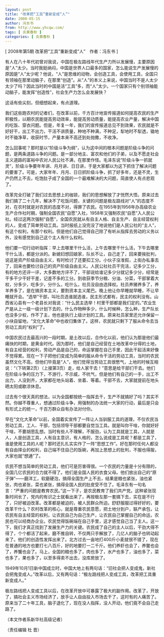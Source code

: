 ```yaml
---
layout: post
title: "改革把“工具”重新变成“人”"
date: 2008-05-15
author: 冯东书
from: http://www.yhcqw.com/
tags: [ 炎黄春秋 ]
categories: [ 炎黄春秋 ]
---
```



[ 2008年第5期 改革把“工具”重新变成“人”　作者：冯东书 ]


有人在八十年代初曾对我说，中国在极左路线年代生产力所以发展慢，主要原因是“人”太少。当时我挺纳闷，中国是世界人口最多的国家，怎么能说生产发展慢的原因是“人”太少呢？他说，“人”是思维的动物，会创造工具，会使用工具，全国只有领袖在那里动脑子，在那里“创造”。从“人”的本义上来说，中国当时不是人太少太少了吗？因此当时的中国是活“工具”多，而“人”太少。一个国家只有个别领袖能动脑子，能发挥“创造性”，社会生产力怎么会发展快？

这话有些尖刻，但细想起来，有点道理。


我们这些跑农村的记者们，在改革以前，千方百计地宣传报道如何提高农民的生产积极性，以期农民能提高劳动效率，能提高劳动质量，能提高农业产量，解决中国的吃饭、穿衣问题。但是，年复一年，我们的宣传报道总见不到效果，农民就是不好好干，出工不出力，干活不讲质量，种地不种满，不种足，犁地时不犁透，锄地时不锄净草，收获时节，产量本来不高还到处抛撒，不收净。


怎么回事呢？那时是以“阶级斗争为纲”，认为这中间的根本问题是阶级斗争的问题，是两条道路斗争的问题。是一部分地主、富农和他们的子弟，以及不愿走社会主义道路的富裕中农对人民公社不满，在那里作怪。毛泽东说“阶级斗争一抓就灵”，阶级斗争要年年讲、月月讲、日日讲，于是大家都以为这下抓住了解决问题的要害了。可是，大家年年、月月、日日抓阶级斗争，抓了好多年，还是不灵，生产仍然上不去，吃饱肚子成了全国的一个最难解决的大问题，简直使人有点悲观了。


改革完全打破了我们过去思想上的枷锁，我们的思想解放了才恍然大悟。原来过去我们搞了二十几年，解决不了吃饭问题，关键的问题是极左路线对“人”的态度不对，在农村就是对农民的态度不对，得罪了农民。在1955年到1956年办高级农业生产合作社时期，强制全国农民“自愿”入社，1958年又强制农民“自愿”入人民公社。经过这两次强制“自愿”，全国农民就从有自主人格、自主生产、自主经营权利的人，变成了简单劳动工具。当时报纸上没完没了地说他们是人民公社的“主人”，有这个权利，有那个权利。但是他们自己觉得自己除了有听从指挥去劳动的义务以外，没有感觉到自己这个主人有什么权利。


他们要一切行动听指挥：早上去哪里干什么活，上午去哪里干什么活，下午去哪里干什么活，都是分派的。新媳妇想回娘家，队长不让，自己走了，回来要挨批判，说这是资产阶级自由主义，有时检讨了还要扣工分。小伙子没准假，上街办私事去了，回来也要检讨自己的资产阶级自由主义。人民公社社员干完活，记多少工分，有的地方还评一评，大多数地方评不了，干部说给谁记多少分就记多少分，经常是干多干少干好干差，记差不多的工分。到收获季节分粮、分油、分菜，干部掌着大权，分多少，吃多少，分什么，吃什么，社员没自由选择权。社员养猪养多了，养羊养多了，是在搞资本主义，要割资本主义尾巴。晚上他让你早睡就早睡，不让早睡就开会。“选举”干部，叫社员选谁就选谁，民主形式都有，民主的权利没有。山西省沁县有一个老县长对我说：“什么民主选举！村里干部都是我们定的。”农业生产是从上一级一级计划下去的，什么作物种多少，什么时候种，怎么种，生产队长也没多少权，作不了主，他也是执行上级计划的工具。原来社员家里还允许保留一小块自留地，“文化大革命”中也收归集体了。这样，农民就只剩下了服从命令去当劳动工具的“权利”了。


中国农民过去最高兴的一段时期，是土改以后，合作化以前，他们认为那是他们最痛快的时期，是黄金时代。因为那时，他们是自己经营在土地改革中分得的土地，有自主经营的权利，劳动产品是自己的，命运掌握在自己手里，因此干起活来好像不觉得累。现在一下子把他们变成为简单的服从命令干活的劳动工具，当时的农民虽然文化不高，但他们毕竟是“人”，他们觉得当劳动工具很憋气，上地的时候互相说：“（下转第2页）（上接第3页）走，给人家干去！”意思是给干部们干去。他们在阶级斗争的压力下，不游行，不示威，不吭气，但是他们有自己的一手，出工不出力，人没到齐，大家都在地头站着、坐着、等着。干部不去，大家就提前在地头晒太阳或歇凉休息。


过去有个很天真的想法，以为全国都按统一指挥去干，生产不就搞好了吗？其实不然。你越不尊重人，想通过阶级斗争，用强制的办法统一大家的行动，最后是只会有形式上的统一，千百万群众自有办法对付你。


早在“文化大革命”以前，全国着实宣传了一阵让人当驯服工具的道理，不仅农民当劳动工具，工人、干部，包括领导干部都要自觉当工具。就是叫你干啥，你就好好干啥，不要胡思乱想。当时有些人不理解，不服劲，认为工具就是工具，人就是人，人是创造工具，人有自主意识，有人格的，怎么说成是工具呢？都是工具了，谁是使用工具的人呢？那时还扎扎实实作了一阵“思想工作”。好在那时任何人都没有自由择业的权利，自己端不住自己的饭碗，再加上思想上的批判，不服也得服，大家也就“想通”了。


农民不想当简单的劳动工具，他们可是厉害得很。一个农民的力量是十分有限的，全国几亿农民的合力就不得了。他们是全国人民的衣食父母。他们放出自己的“原子弹”——磨洋工，软磨硬泡，搞得全国生产上不去，结果是粮也紧张，油也紧张，肉也紧张，菜也紧张，搞得全国人民的肚皮受不住了。毛泽东有一句名言：“严重的问题是教育农民。”这一下子，是农民教育了我们共产党。这种紧张现象时间长了，党内的有识之士就看出来了，再按极左那一套搞下去，实在是不行了，只好被迫改革。改革都是被迫的，被人民群众所迫。舒舒服服过得好好的，要改革干什么？农村改革的核心，就是尊重农民意愿，把土地分到户，联产承包，让农民有自主经营的权利，让农民自己为自己生产，让农民自己掌握自己的命运，农民也可以经商办企业。农民觉得饭碗端在自己手里，这才感觉自己当了主人。这一下，我们才真正找到了发展生产力的关键。农民成了自己的主人以后，干劲大得不得了，个个都活了起来，磨不推自转，不仅两只手解放了，几亿人的脑子也转动起来了。他们的创造性发挥出来了。北方过去一亩地打400斤小麦就很不错了，现在在普通的地方也要打七八百斤，好的地要打一二千斤。他们养虾也会了，养鳖也会了，养蟹也会了。马上，全国的粮也多了，肉也多了，水产也多了，油也多了，菜也多了，果也多了，以至多得卖不出去，没库房放了。


1949年10月1日新中国成立时，中国大地上有两句话：“旧社会把人变成鬼，新社会把鬼变成人。”改革以后，又有两句话：“极左路线把人变成工具，改革把工具重新变成人。”


极左路线把人变成工具以后，在改革开放中可暴露了极大的副作用。改革了，开放了，搞社会主义市场经济了，放手让人自由投入市场去干了，这时有的人痛苦了。原来当了二十年工具，脑子退化了，现在没人指挥，没人开动，他们竟不会自己走路了。

（本文作者系新华社高级记者）

（责任编辑 杜 晋）


